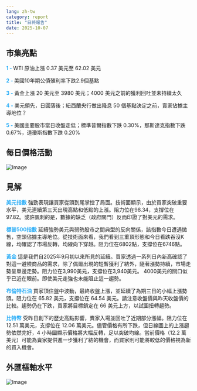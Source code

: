 ```yaml
---
lang: zh-tw
category: report
title: "日終報告"
date: 2025-10-07
---
```



<h2>市集亮點</h2>
<strong style="color: #2caef7;">1 - </strong> WTI 原油上漲 0.37 美元至 62.02 美元

<strong style="color: #2caef7;">2 - </strong> 美國10年期公債殖利率下跌2.9個基點

<strong style="color: #2caef7;">3 - </strong> 黃金上漲 20 美元至 3980 美元；4000 美元之前的獲利回吐並未持續太久

<strong style="color: #2caef7;">4 - </strong> 美元領先，日圓落後；紐西蘭央行做出降息 50 個基點決定之前，賣家佔據主導地位？

<strong style="color: #2caef7;">5 - </strong> 美國主要股市當日收盤走低；標準普爾指數下跌 0.30%，那斯達克指數下跌 0.67%，道瓊斯指數下跌 0.20%



<h2>每日價格活動</h2>
<img src="https://markleighedu.github.io/img/Oct-2025/07-Oct-2025/price.jpg" alt="Image"/>

<h2>見解</h2>
<strong style="color: #2caef7;">美元指數</strong> 強勁表現讓買家從頭到尾掌控了局面。技術面顯示，由於買家突破重要水平，美元連續第三天出現高點和低點的上漲。阻力位在98.34，支撐位在97.82。或許諷刺的是，數據的缺乏（政府關門）反而印證了對美元的需求。

<strong style="color: #2caef7;">標普500指數</strong> 延續強勢美元與弱勢股市之間典型的反向關係，該指數今日遭遇拋售，空頭佔據主導地位。從技術面來看，我們看到三重頂形態和今日看跌吞沒K線，均確認了市場反轉，均線向下穿越。阻力位在6802點，支撐位在6746點。

<strong style="color: #2caef7;">黃金</strong> 這是我們自2025年9月初以來所見的延續。買家透過一系列日內新高確認了對這一避險商品的需求，除了偶爾出現的短暫獲利了結外，隨著漲勢持續，市場走勢呈單邊走勢。阻力位在3,990美元，支撐位在3,940美元。 4000美元的關口似乎已近在眼前。即使美元走強也未能阻止這一趨勢。

<strong style="color: #2caef7;">布倫特石油</strong> 買家頂住盤中波動，最終收盤上漲，並延續了為期三日的小幅上漲勢頭。阻力位在 65.82 美元，支撐位在 64.54 美元。請注意收盤價與昨天收盤價的比較。趨勢仍在下跌，買家將目標鎖定在 66 美元上方，以試圖扭轉趨勢。

<strong style="color: #2caef7;">比特幣</strong> 受昨日創下的歷史高點影響，賣家入場並回吐了近期部分漲幅。阻力位在 12.51 萬美元，支撐位在 12.06 萬美元。儘管價格有所下跌，但日線圖上的上漲趨勢依然完好，4 小時圖顯示價格將大幅反轉，足以突破均線。當前價格（12.2 萬美元）可能為賣家提供進一步獲利了結的機會，而買家則可能將較低的價格視為新的買入機會。



<h2>外匯樞軸水平</h2>
<img src="https://markleighedu.github.io/img/Oct-2025/07-Oct-2025/pivot.jpg" alt="Image"/>